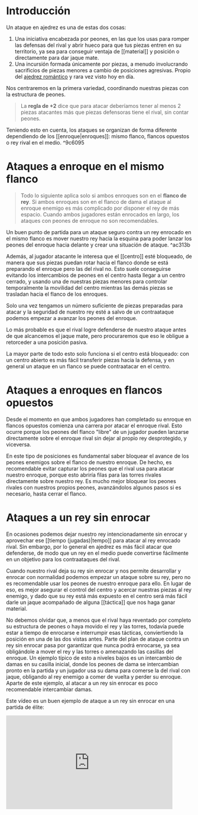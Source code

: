 # Introducción
Un ataque en ajedrez es una de estas dos cosas:
1. Una iniciativa encabezada por peones, en las que los usas para romper las defensas del rival y abrir hueco para que tus piezas entren en su territorio, ya sea para conseguir ventaja de [[material]] y posición o directamente para dar jaque mate.
2. Una incursión formada únicamente por piezas, a menudo involucrando sacrificios de piezas menores a cambio de posiciones agresivas. Propio del [ajedrez romántico](https://es.wikipedia.org/wiki/Escuela_rom%C3%A1ntica_de_ajedrez) y rara vez visto hoy en día.

Nos centraremos en la primera variedad, coordinando nuestras piezas con la estructura de peones. 

> La **regla de +2** dice que para atacar deberíamos tener al menos 2 piezas atacantes más que piezas defensoras tiene el rival, sin contar peones.

Teniendo esto en cuenta, los ataques se organizan de forma diferente dependiendo de los [[enroque|enroques]]: mismo flanco, flancos opuestos o rey rival en el medio. ^9c6095
# Ataques a enroque en el mismo flanco
> Todo lo siguiente aplica solo si ambos enroques son en el **flanco de rey**. Si ambos enroques son en el flanco de dama el ataque al enroque enemigo es más complicado por disponer el rey de más espacio. Cuando ambos jugadores están enrocados en largo, los ataques con peones de enroque no son recomendables.

Un buen punto de partida para un ataque seguro contra un rey enrocado en el mismo flanco es mover nuestro rey hacia la esquina para poder lanzar los peones del enroque hacia delante y crear una situación de ataque.  ^ac313b

Además, al jugador atacante le interesa que el [[centro]] esté bloqueado, de manera que sus piezas puedan rotar hacia el flanco donde se está preparando el enroque pero las del rival no. Esto suele conseguirse evitando los intercambios de peones en el centro hasta llegar a un centro cerrado, y usando una de nuestras piezas menores para controlar temporalmente la movilidad del centro mientras las demás piezas se trasladan hacia el flanco de los enroques. 

Solo una vez tengamos un número suficiente de piezas preparadas para atacar y la seguridad de nuestro rey esté a salvo de un contraataque podemos empezar a avanzar los peones del enroque. 

Lo más probable es que el rival logre defenderse de nuestro ataque antes de que alcancemos el jaque mate, pero procuraremos que eso le obligue a retorceder a una posición pasiva.

La mayor parte de todo esto solo funciona si el centro está bloqueado: con un centro abierto es más fácil transferir piezas hacia la defensa, y en general un ataque en un flanco se puede contraatacar en el centro.

# Ataques a enroques en flancos opuestos
Desde el momento en que ambos jugadores han completado su enroque en flancos opuestos comienza una carrera por atacar el enroque rival. Esto ocurre porque los peones del flanco "libre" de un jugador pueden lanzarse directamente sobre el enroque rival sin dejar al propio rey desprotegido, y viceversa. 

En este tipo de posiciones es fundamental saber bloquear el avance de los peones enemigos sobre el flanco de nuestro enroque. De hecho, es recomendable evitar capturar los peones que el rival usa para atacar nuestro enroque, porque esto abriría filas para las torres rivales directamente sobre nuestro rey. Es mucho mejor bloquear los peones rivales con nuestros propios peones, avanzándolos algunos pasos si es necesario, hasta cerrar el flanco. 

# Ataques a un rey sin enrocar
En ocasiones podemos dejar nuestro rey intencionadamente sin enrocar y aprovechar ese [[tiempo (jugadas)|tempo]] para atacar al rey enrocado rival. Sin embargo, por lo general en ajedrez es más fácil atacar que defenderse, de modo que un rey en el medio puede convertirse fácilmente en un objetivo para los contraataques del rival. 

Cuando nuestro rival deja su rey sin enrocar y nos permite desarrollar y enrocar con normalidad podemos empezar un ataque sobre su rey, pero no es recomendable usar los peones de nuestro enroque para ello. En lugar de eso, es mejor asegurar el control del centro y acercar nuestras piezas al rey enemigo, y dado que su rey está más expuesto en el centro será más fácil darle un jaque acompañado de alguna [[táctica]] que nos haga ganar material.

No debemos olvidar que, a menos que el rival haya reventado por completo su estructura de peones o haya movido el rey y las torres, todavía puede estar a tiempo de enrocarse e interrumpir esas tácticas, conviertiendo la posición en una de las dos vistas antes. Parte del plan de ataque contra un rey sin enrocar pasa por garantizar que nunca podrá enrocarse, ya sea obligándole a mover el rey y las torres o amenazando las casillas del enroque. Un ejemplo típico de esto a niveles bajos es un intercambio de damas en su casilla inicial, donde los peones de dama se intercambian pronto en la partida y un jugador usa su dama para comerse la del rival con jaque, obligando al rey enemigo a comer de vuelta y perder su enroque. Aparte de este ejemplo, al atacar a un rey sin enrocar es poco recomendable intercambiar damas.

Este vídeo es un buen ejemplo de ataque a un rey sin enrocar en una partida de élite:
<iframe width="450" height="253" src="https://www.youtube.com/embed/FbFGLqSpYg0" title="YouTube video player" frameborder="0" allow="accelerometer; autoplay; clipboard-write; encrypted-media; gyroscope; picture-in-picture" allowfullscreen></iframe>
